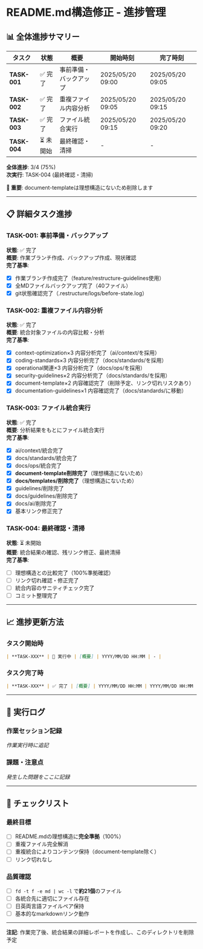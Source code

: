 # README.md構造修正 - 進捗管理

## 📊 全体進捗サマリー

| タスク | 状態 | 概要 | 開始時刻 | 完了時刻 |
|-------|------|------|----------|----------|
| **TASK-001** | ✅ 完了 | 事前準備・バックアップ | 2025/05/20 09:00 | 2025/05/20 09:05 |
| **TASK-002** | ✅ 完了 | 重複ファイル内容分析 | 2025/05/20 09:05 | 2025/05/20 09:15 |
| **TASK-003** | ✅ 完了 | ファイル統合実行 | 2025/05/20 09:15 | 2025/05/20 09:20 |
| **TASK-004** | ⏳ 未開始 | 最終確認・清掃 | - | - |

**全体進捗**: 3/4 (75%)  
**次実行**: TASK-004 (最終確認・清掃)

**🚨 重要**: document-templateは理想構造にないため削除します

---

## 📋 詳細タスク進捗

### TASK-001: 事前準備・バックアップ
**状態**: ✅ 完了  
**概要**: 作業ブランチ作成、バックアップ作成、現状確認  
**完了基準**:
- [x] 作業ブランチ作成完了（feature/restructure-guidelines使用）
- [x] 全MDファイルバックアップ完了（40ファイル）  
- [x] git状態確認完了（.restructure/logs/before-state.log）

### TASK-002: 重複ファイル内容分析
**状態**: ✅ 完了  
**概要**: 統合対象ファイルの内容比較・分析  
**完了基準**:
- [x] context-optimization×3 内容分析完了（ai/context/を採用）
- [x] coding-standards×3 内容分析完了（docs/standards/を採用）
- [x] operational関連×3 内容分析完了（docs/ops/を採用）
- [x] security-guidelines×2 内容分析完了（docs/standards/を採用）
- [x] document-template×2 内容確認完了（削除予定、リンク切れリスクあり）
- [x] documentation-guidelines×1 内容確認完了（docs/standards/に移動）

### TASK-003: ファイル統合実行
**状態**: ✅ 完了  
**概要**: 分析結果をもとにファイル統合実行  
**完了基準**:
- [x] ai/context/統合完了
- [x] docs/standards/統合完了
- [x] docs/ops/統合完了
- [x] **document-template削除完了**（理想構造にないため）
- [x] **docs/templates/削除完了**（理想構造にないため）
- [x] guidelines/削除完了
- [x] docs/guidelines/削除完了
- [x] docs/ai/削除完了
- [x] 基本リンク修正完了

### TASK-004: 最終確認・清掃
**状態**: ⏳ 未開始  
**概要**: 統合結果の確認、残リンク修正、最終清掃  
**完了基準**:
- [ ] 理想構造との比較完了（100%準拠確認）
- [ ] リンク切れ確認・修正完了
- [ ] 統合内容のサニティチェック完了
- [ ] コミット整理完了

---

## 📈 進捗更新方法

### タスク開始時
```markdown
| **TASK-XXX** | 🔄 実行中 | [概要] | YYYY/MM/DD HH:MM | - |
```

### タスク完了時  
```markdown
| **TASK-XXX** | ✅ 完了 | [概要] | YYYY/MM/DD HH:MM | YYYY/MM/DD HH:MM |
```

---

## 🔄 実行ログ

### 作業セッション記録
*作業実行時に追記*

### 課題・注意点  
*発生した問題をここに記録*

---

## 📝 チェックリスト

### 最終目標
- [ ] README.mdの理想構造に**完全準拠**（100%）
- [ ] 重複ファイル完全解消
- [ ] 重複統合によりコンテンツ保持（document-template除く）
- [ ] リンク切れなし

### 品質確認
- [ ] `fd -t f -e md | wc -l` で**約21個**のファイル
- [ ] 各統合先に適切にファイル存在
- [ ] 日英両言語ファイルペア保持
- [ ] 基本的なmarkdownリンク動作

---

**注記**: 作業完了後、統合結果の詳細レポートを作成し、このディレクトリを削除予定